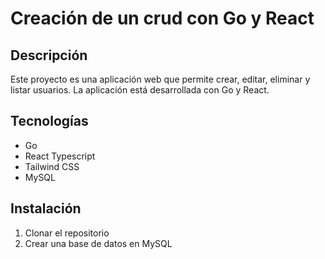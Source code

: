 # Creación de un crud con Go y React

## Descripción
Este proyecto es una aplicación web que permite crear, editar, eliminar y listar usuarios. La aplicación está desarrollada con Go y React.

## Tecnologías
- Go
- React Typescript
- Tailwind CSS
- MySQL

## Instalación
1. Clonar el repositorio
2. Crear una base de datos en MySQL

